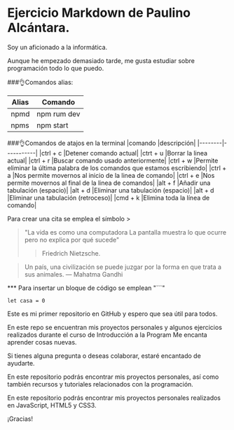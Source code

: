 # Ejercicio **Markdown** de Paulino Alcántara.
  
Soy un aficionado a la informática.

Aunque he empezado demasiado tarde, me gusta estudiar sobre programación todo lo que puedo.

###👌Comandos alias:

|Alias|	Comando|
|-----|--------|
|npmd	|npm rum dev|
|npms	|npm start|

###👌Comandos de atajos en la terminal
|comando |descripción|
|--------|-----------|
|ctrl + c	|Detener comando actual|
|ctrt + u	|Borrar la linea actual|
|ctrl + r	|Buscar comando usado anteriormente|
|ctrl + w	|Permite eliminar la última palabra de los comandos que estamos escribiendo|
|ctrl + a	|Nos permite movernos al inicio de la linea de comando|
|ctrl + e	|Nos permite movernos al final de la linea de comandos|
|alt + f	|Añadir una tabulación (espacio)|
|alt + d	|Eliminar una tabulación (espacio)|
|alt + d	|Eliminar una tabulación (retroceso)|
|cmd + k	|Elimina toda la línea de comando|

Para crear una cita se emplea el símbolo >
> "La vida es como una computadora
> La pantalla muestra lo que ocurre
> pero no explica por qué sucede"
> > Friedrich Nietzsche.

> Un país, una civilización se puede juzgar por la forma en que trata a sus animales. — Mahatma Gandhi


*** Para insertar un bloque de código se emplean "```"

```` let casa = 0 ````


Este es mi primer repositorio en GitHub y espero que sea útil para todos.

En este repo se encuentran mis proyectos personales y algunos ejercicios realizados durante el curso de Introducción a la Program Me encanta aprender cosas nuevas.

Si tienes alguna pregunta o deseas colaborar, estaré encantado de ayudarte.

En este repositorio podrás encontrar mis proyectos personales, así como también recursos y tutoriales relacionados con la programación.

En este repositorio podrás encontrar mis proyectos personales realizados en JavaScript, HTML5 y CSS3.

¡Gracias!

